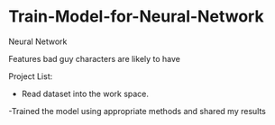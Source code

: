 # Train-Model-for-Neural-Network
Neural Network 

Features bad guy characters are likely to have

Project List:

- Read dataset into the work space.

-Trained the model using appropriate methods and shared my results
